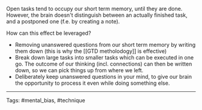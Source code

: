 Open tasks tend to occupy our short term memory, until they are done.
However, the brain doesn't distinguish between an actually finished task, and a postponed one (f.e. by creating a note).

How can this effect be leveraged?
- Removing unanswered questions from our short term memory by writing them down (this is why the [[GTD metholodogy]] is effective)
- Break down large tasks into smaller tasks which can be executed in one go. The outcome of our thinking (incl. connections) can then be written down, so we can pick things up from where we left.
- Deliberately keep unanswered questions in your mind, to give our brain the opportunity to process it even while doing something else.
____________
Tags: #mental_bias, #technique 